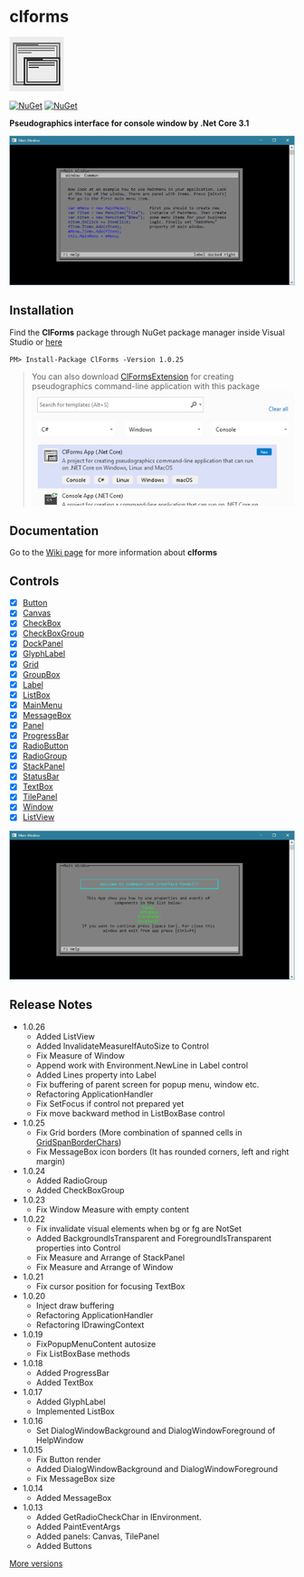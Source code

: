 # clforms

![logo](https://github.com/Ahatornn/clforms/blob/master/Images/favico.jpg)

[![NuGet](https://img.shields.io/nuget/dt/ClForms.svg)](https://www.nuget.org/packages/ClForms)
[![NuGet](https://img.shields.io/nuget/v/ClForms.svg)](https://www.nuget.org/packages/ClForms)

**Pseudographics interface for console window by .Net Core 3.1**

<img src="Images/windowExample.gif" />

## Installation

Find the **ClForms** package through NuGet package manager inside Visual Studio or [here](https://www.nuget.org/packages/ClForms/)
```
PM> Install-Package ClForms -Version 1.0.25
```

> You can also download [ClFormsExtension](https://marketplace.visualstudio.com/items?itemName=KonoplevAnatolii.clforms) for creating pseudographics command-line application with this package
> <img src="Images/clforms-extension.png" />

## Documentation
Go to the [Wiki page](https://github.com/Ahatornn/clforms/wiki) for more information about **clforms**

## Controls
- [x] [Button](https://github.com/Ahatornn/clforms/wiki/Button)
- [x] [Canvas](https://github.com/Ahatornn/clforms/wiki/Canvas)
- [x] [CheckBox](https://github.com/Ahatornn/clforms/wiki/CheckBox)
- [x] [CheckBoxGroup](https://github.com/Ahatornn/clforms/wiki/CheckBoxGroup)
- [x] [DockPanel](https://github.com/Ahatornn/clforms/wiki/DockPanel)
- [x] [GlyphLabel](https://github.com/Ahatornn/clforms/wiki/GlyphLabel)
- [x] [Grid](https://github.com/Ahatornn/clforms/wiki/Grid)
- [x] [GroupBox](https://github.com/Ahatornn/clforms/wiki/GroupBox)
- [x] [Label](https://github.com/Ahatornn/clforms/wiki/Label)
- [x] [ListBox](https://github.com/Ahatornn/clforms/wiki/ListBox)
- [x] [MainMenu](https://github.com/Ahatornn/clforms/wiki/MainMenu)
- [x] [MessageBox](https://github.com/Ahatornn/clforms/wiki/MessageBox)
- [x] [Panel](https://github.com/Ahatornn/clforms/wiki/Panel)
- [x] [ProgressBar](https://github.com/Ahatornn/clforms/wiki/ProgressBar)
- [x] [RadioButton](https://github.com/Ahatornn/clforms/wiki/RadioButton)
- [x] [RadioGroup](https://github.com/Ahatornn/clforms/wiki/RadioGroup)
- [x] [StackPanel](https://github.com/Ahatornn/clforms/wiki/StackPanel)
- [x] [StatusBar](https://github.com/Ahatornn/clforms/wiki/StatusBar)
- [x] [TextBox](https://github.com/Ahatornn/clforms/wiki/TextBox)
- [x] [TilePanel](https://github.com/Ahatornn/clforms/wiki/TilePanel)
- [x] [Window](https://github.com/Ahatornn/clforms/wiki/Window)
- [x] [ListView](https://github.com/Ahatornn/clforms/wiki/ListView)
<img src="Images/panelExample.gif" />

## Release Notes
* 1.0.26
    * Added ListView
    * Added InvalidateMeasureIfAutoSize to Control
    * Fix Measure of Window
    * Append work with Environment.NewLine in Label control
    * Added Lines property into Label
    * Fix buffering of parent screen for popup menu, window etc.
    * Refactoring ApplicationHandler
    * Fix SetFocus if control not prepared yet
    * Fix move backward method in ListBoxBase control
* 1.0.25
    * Fix Grid borders (More combination of spanned cells in [GridSpanBorderChars](https://github.com/Ahatornn/clforms/wiki/GridSpanBorderChars))
    * Fix MessageBox icon borders (It has rounded corners, left and right margin)
* 1.0.24
    * Added RadioGroup
    * Added CheckBoxGroup
* 1.0.23
    * Fix Window Measure with empty content
* 1.0.22
    * Fix invalidate visual elements when bg or fg are NotSet
    * Added BackgroundIsTransparent and ForegroundIsTransparent properties into Control
    * Fix Measure and Arrange of StackPanel
    * Fix Measure and Arrange of Window
* 1.0.21
    * Fix cursor position for focusing TextBox
* 1.0.20
    * Inject draw buffering
    * Refactoring ApplicationHandler
    * Refactoring IDrawingContext
* 1.0.19
    * FixPopupMenuContent autosize
    * Fix ListBoxBase methods
* 1.0.18
    * Added ProgressBar
    * Added TextBox
* 1.0.17
    * Added GlyphLabel
    * Implemented ListBox
* 1.0.16
    * Set DialogWindowBackground and DialogWindowForeground of HelpWindow
* 1.0.15
    * Fix Button render
    * Added DialogWindowBackground and DialogWindowForeground
    * Fix MessageBox size
* 1.0.14
    * Added MessageBox
* 1.0.13
    * Added GetRadioCheckChar in IEnvironment. 
    * Added PaintEventArgs
    * Added panels: Canvas, TilePanel
    * Added Buttons  

[More versions](https://www.nuget.org/packages/ClForms/)
